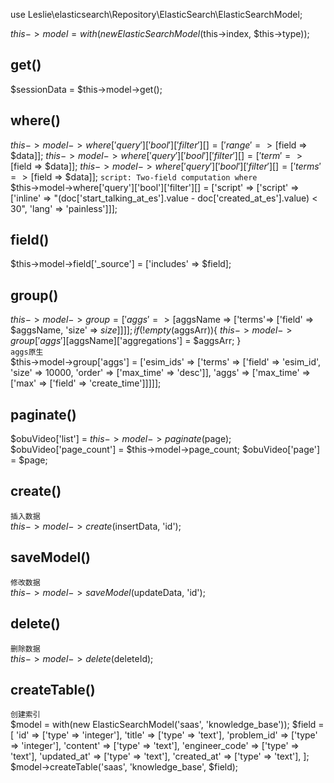 use Leslie\elasticsearch\Repository\ElasticSearch\ElasticSearchModel;

$this->model = with(new ElasticSearchModel($this->index, $this->type));

## get()
$sessionData = $this->model->get();

## where()
$this->model->where['query']['bool']['filter'][] = ['range' => [$field => $data]];
$this->model->where['query']['bool']['filter'][] = ['term' => [$field => $data]];
$this->model->where['query']['bool']['filter'][] = ['terms' => [$field => $data]];
`script: Two-field computation where` 
<br>
$this->model->where['query']['bool']['filter'][] = ['script' => ['script' => ['inline' => "(doc['start_talking_at_es'].value - doc['created_at_es'].value) < 30", 'lang' => 'painless']]];

## field()
$this->model->field['_source'] = ['includes' => $field];

## group()
$this->model->group = ['aggs' => [$aggsName => ['terms'=> ['field' => $aggsName, 'size' => $size]]]];
        if (!empty($aggsArr)){
            $this->model->group['aggs'][$aggsName]['aggregations'] = $aggsArr;
        }
<br>
`aggs原生`
<br>
$this->model->group['aggs'] = ['esim_ids' => ['terms' => ['field' => 'esim_id', 'size' => 10000, 'order' => ['max_time' => 'desc']], 'aggs' => ['max_time' => ['max' => ['field' => 'create_time']]]]];

## paginate()
$obuVideo['list'] = $this->model->paginate($page);
$obuVideo['page_count'] = $this->model->page_count;
$obuVideo['page'] = $page;

## create()
`插入数据`<br>
$this->model->create($insertData, 'id');

## saveModel()
`修改数据`<br>
$this->model->saveModel($updateData, 'id');

## delete()
`删除数据`<br>
$this->model->delete($deleteId);

## createTable()
`创建索引`<br>
$model = with(new ElasticSearchModel('saas', 'knowledge_base'));
$field = [
    'id' => ['type' => 'integer'],
    'title' => ['type' => 'text'],
    'problem_id' => ['type' => 'integer'],
    'content' => ['type' => 'text'],
    'engineer_code' => ['type' => 'text'],
    'updated_at' => ['type' => 'text'],
    'created_at' => ['type' => 'text'],
];
$model->createTable('saas', 'knowledge_base', $field);